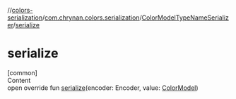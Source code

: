 //[colors-serialization](../../../index.md)/[com.chrynan.colors.serialization](../index.md)/[ColorModelTypeNameSerializer](index.md)/[serialize](serialize.md)



# serialize  
[common]  
Content  
open override fun [serialize](serialize.md)(encoder: Encoder, value: [ColorModel](../../../../colors-core/colors-core/com.chrynan.colors.space/-color-model/index.md))  



